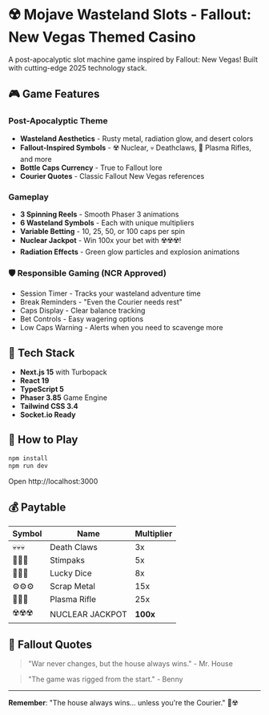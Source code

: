 # ☢️ Mojave Wasteland Slots - Fallout: New Vegas Themed Casino

A post-apocalyptic slot machine game inspired by Fallout: New Vegas! Built with cutting-edge 2025 technology stack.

## 🎮 Game Features

### Post-Apocalyptic Theme
- **Wasteland Aesthetics** - Rusty metal, radiation glow, and desert colors
- **Fallout-Inspired Symbols** - ☢️ Nuclear, 💀 Deathclaws, 🔫 Plasma Rifles, and more
- **Bottle Caps Currency** - True to Fallout lore
- **Courier Quotes** - Classic Fallout New Vegas references

### Gameplay
- **3 Spinning Reels** - Smooth Phaser 3 animations
- **6 Wasteland Symbols** - Each with unique multipliers
- **Variable Betting** - 10, 25, 50, or 100 caps per spin
- **Nuclear Jackpot** - Win 100x your bet with ☢️☢️☢️!
- **Radiation Effects** - Green glow particles and explosion animations

### 🛡️ Responsible Gaming (NCR Approved)
- Session Timer - Tracks your wasteland adventure time
- Break Reminders - "Even the Courier needs rest"
- Caps Display - Clear balance tracking
- Bet Controls - Easy wagering options
- Low Caps Warning - Alerts when you need to scavenge more

## 🚀 Tech Stack

- **Next.js 15** with Turbopack
- **React 19**
- **TypeScript 5**
- **Phaser 3.85** Game Engine
- **Tailwind CSS 3.4**
- **Socket.io Ready**

## 🎯 How to Play

```bash
npm install
npm run dev
```

Open http://localhost:3000

## 💰 Paytable

| Symbol | Name | Multiplier |
|--------|------|------------|
| 💀💀💀 | Death Claws | 3x |
| 💊💊💊 | Stimpaks | 5x |
| 🎲🎲🎲 | Lucky Dice | 8x |
| ⚙️⚙️⚙️ | Scrap Metal | 15x |
| 🔫🔫🔫 | Plasma Rifle | 25x |
| ☢️☢️☢️ | NUCLEAR JACKPOT | **100x** |

## 📜 Fallout Quotes

> "War never changes, but the house always wins." - Mr. House

> "The game was rigged from the start." - Benny

---

**Remember**: "The house always wins... unless you're the Courier." 🎰☢️
